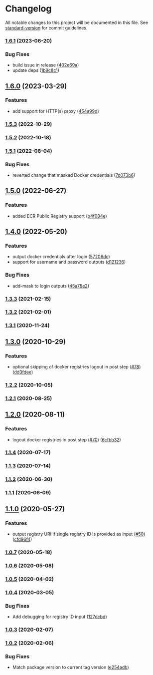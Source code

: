 # Changelog

All notable changes to this project will be documented in this file. See [standard-version](https://github.com/conventional-changelog/standard-version) for commit guidelines.

### [1.6.1](https://github.com/aws-actions/amazon-ecr-login/compare/v1.6.0...v1.6.1) (2023-06-20)


### Bug Fixes

* build issue in release ([402e69a](https://github.com/aws-actions/amazon-ecr-login/commit/402e69a1186c3f46157ad2b0d1c7a21ad57aa8c4))
* update deps ([1b9c8c1](https://github.com/aws-actions/amazon-ecr-login/commit/1b9c8c1c49085f7f594f36e141b0d308604fae9c))

## [1.6.0](https://github.com/aws-actions/amazon-ecr-login/compare/v1.5.3...v1.6.0) (2023-03-29)


### Features

* add support for HTTP(s) proxy ([454a99d](https://github.com/aws-actions/amazon-ecr-login/commit/454a99d5dec5aa76513a9d0085a51722feed79b8))

### [1.5.3](https://github.com/aws-actions/amazon-ecr-login/compare/v1.5.2...v1.5.3) (2022-10-29)

### [1.5.2](https://github.com/aws-actions/amazon-ecr-login/compare/v1.5.1...v1.5.2) (2022-10-18)

### [1.5.1](https://github.com/aws-actions/amazon-ecr-login/compare/v1.5.0...v1.5.1) (2022-08-04)


### Bug Fixes

* reverted change that masked Docker credentials ([7d073b6](https://github.com/aws-actions/amazon-ecr-login/commit/7d073b66cc2799eb766b698980d716db7e62a8b7))

## [1.5.0](https://github.com/aws-actions/amazon-ecr-login/compare/v1.4.0...v1.5.0) (2022-06-27)


### Features

* added ECR Public Registry support ([b4f084e](https://github.com/aws-actions/amazon-ecr-login/commit/b4f084e928b56f43c9afa5773b761bbfcd7e83e2))

## [1.4.0](https://github.com/aws-actions/amazon-ecr-login/compare/v1.3.3...v1.4.0) (2022-05-20)


### Features

* output docker credentials after login ([57206dc](https://github.com/aws-actions/amazon-ecr-login/commit/57206dc28c379a6eebdce44c592109d2e97e031d))
* support for username and password outputs ([d121236](https://github.com/aws-actions/amazon-ecr-login/commit/d121236bfd0a712a9f4bd93767d696874680bc95))


### Bug Fixes

* add-mask to login outputs ([45a78e2](https://github.com/aws-actions/amazon-ecr-login/commit/45a78e2dab5678b27e94cf31545c181e8ca9c044))

### [1.3.3](https://github.com/aws-actions/amazon-ecr-login/compare/v1.3.2...v1.3.3) (2021-02-15)

### [1.3.2](https://github.com/aws-actions/amazon-ecr-login/compare/v1.3.1...v1.3.2) (2021-02-01)

### [1.3.1](https://github.com/aws-actions/amazon-ecr-login/compare/v1.3.0...v1.3.1) (2020-11-24)

## [1.3.0](https://github.com/aws-actions/amazon-ecr-login/compare/v1.2.2...v1.3.0) (2020-10-29)


### Features

* optional skipping of docker registries logout in post step ([#78](https://github.com/aws-actions/amazon-ecr-login/issues/78)) ([dd3fdee](https://github.com/aws-actions/amazon-ecr-login/commit/dd3fdeeb95577a637ece5e647581680afda16e6f))

### [1.2.2](https://github.com/aws-actions/amazon-ecr-login/compare/v1.2.1...v1.2.2) (2020-10-05)

### [1.2.1](https://github.com/aws-actions/amazon-ecr-login/compare/v1.2.0...v1.2.1) (2020-08-25)

## [1.2.0](https://github.com/aws-actions/amazon-ecr-login/compare/v1.1.4...v1.2.0) (2020-08-11)


### Features

* logout docker registries in post step ([#70](https://github.com/aws-actions/amazon-ecr-login/issues/70)) ([6cfbb32](https://github.com/aws-actions/amazon-ecr-login/commit/6cfbb329c3ecc5a7f78c5b7f5a779ad99aa77cea))

### [1.1.4](https://github.com/aws-actions/amazon-ecr-login/compare/v1.1.3...v1.1.4) (2020-07-17)

### [1.1.3](https://github.com/aws-actions/amazon-ecr-login/compare/v1.1.2...v1.1.3) (2020-07-14)

### [1.1.2](https://github.com/aws-actions/amazon-ecr-login/compare/v1.1.1...v1.1.2) (2020-06-30)

### [1.1.1](https://github.com/aws-actions/amazon-ecr-login/compare/v1.1.0...v1.1.1) (2020-06-09)

## [1.1.0](https://github.com/aws-actions/amazon-ecr-login/compare/v1.0.7...v1.1.0) (2020-05-27)


### Features

* output registry URI if single registry ID is provided as input ([#50](https://github.com/aws-actions/amazon-ecr-login/issues/50)) ([cfd96f4](https://github.com/aws-actions/amazon-ecr-login/commit/cfd96f4b0041e43b7473d8e0850bf7fb4471a507))

### [1.0.7](https://github.com/aws-actions/amazon-ecr-login/compare/v1.0.6...v1.0.7) (2020-05-18)

### [1.0.6](https://github.com/aws-actions/amazon-ecr-login/compare/v1.0.5...v1.0.6) (2020-05-08)

### [1.0.5](https://github.com/aws-actions/amazon-ecr-login/compare/v1.0.4...v1.0.5) (2020-04-02)

### [1.0.4](https://github.com/aws-actions/amazon-ecr-login/compare/v1.0.3...v1.0.4) (2020-03-05)


### Bug Fixes

* Add debugging for registry ID input ([127dcbd](https://github.com/aws-actions/amazon-ecr-login/commit/127dcbdc25a788bc50ed461ba2d597287ec9ae1f))

### [1.0.3](https://github.com/aws-actions/amazon-ecr-login/compare/v1.0.2...v1.0.3) (2020-02-07)

### [1.0.2](https://github.com/aws-actions/amazon-ecr-login/compare/v1.0.1...v1.0.2) (2020-02-06)


### Bug Fixes

* Match package version to current tag version ([e254adb](https://github.com/aws-actions/amazon-ecr-login/commit/e254adbeaeb34c7a2d6bd0a6600f3bbf89fc1e5d))
